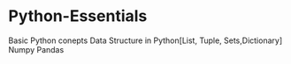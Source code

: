# Python-Essentials
Basic Python conepts
Data Structure in Python[List, Tuple, Sets,Dictionary]
Numpy
Pandas
